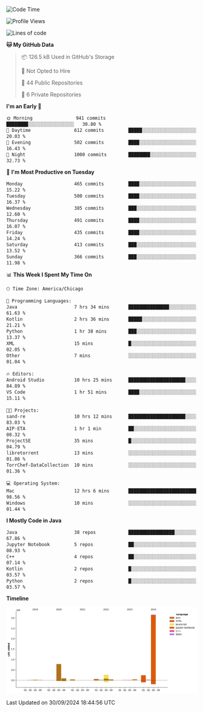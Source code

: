 <!--START_SECTION:waka-->
![Code Time](http://img.shields.io/badge/Code%20Time-646%20hrs%2023%20mins-blue)

![Profile Views](http://img.shields.io/badge/Profile%20Views-4-blue)

![Lines of code](https://img.shields.io/badge/From%20Hello%20World%20I%27ve%20Written-4.8%20million%20lines%20of%20code-blue)

**🐱 My GitHub Data** 

> 📦 126.5 kB Used in GitHub's Storage 
 > 
> 🚫 Not Opted to Hire
 > 
> 📜 44 Public Repositories 
 > 
> 🔑 6 Private Repositories 
 > 
**I'm an Early 🐤** 

```text
🌞 Morning                941 commits         ████████░░░░░░░░░░░░░░░░░   30.80 % 
🌆 Daytime                612 commits         █████░░░░░░░░░░░░░░░░░░░░   20.03 % 
🌃 Evening                502 commits         ████░░░░░░░░░░░░░░░░░░░░░   16.43 % 
🌙 Night                  1000 commits        ████████░░░░░░░░░░░░░░░░░   32.73 % 
```
📅 **I'm Most Productive on Tuesday** 

```text
Monday                   465 commits         ████░░░░░░░░░░░░░░░░░░░░░   15.22 % 
Tuesday                  500 commits         ████░░░░░░░░░░░░░░░░░░░░░   16.37 % 
Wednesday                385 commits         ███░░░░░░░░░░░░░░░░░░░░░░   12.60 % 
Thursday                 491 commits         ████░░░░░░░░░░░░░░░░░░░░░   16.07 % 
Friday                   435 commits         ████░░░░░░░░░░░░░░░░░░░░░   14.24 % 
Saturday                 413 commits         ███░░░░░░░░░░░░░░░░░░░░░░   13.52 % 
Sunday                   366 commits         ███░░░░░░░░░░░░░░░░░░░░░░   11.98 % 
```


📊 **This Week I Spent My Time On** 

```text
🕑︎ Time Zone: America/Chicago

💬 Programming Languages: 
Java                     7 hrs 34 mins       ███████████████░░░░░░░░░░   61.63 % 
Kotlin                   2 hrs 36 mins       █████░░░░░░░░░░░░░░░░░░░░   21.21 % 
Python                   1 hr 38 mins        ███░░░░░░░░░░░░░░░░░░░░░░   13.37 % 
XML                      15 mins             █░░░░░░░░░░░░░░░░░░░░░░░░   02.05 % 
Other                    7 mins              ░░░░░░░░░░░░░░░░░░░░░░░░░   01.04 % 

🔥 Editors: 
Android Studio           10 hrs 25 mins      █████████████████████░░░░   84.89 % 
VS Code                  1 hr 51 mins        ████░░░░░░░░░░░░░░░░░░░░░   15.11 % 

🐱‍💻 Projects: 
sand-re                  10 hrs 12 mins      █████████████████████░░░░   83.03 % 
AIP-ETA                  1 hr 1 min          ██░░░░░░░░░░░░░░░░░░░░░░░   08.32 % 
ProjectSE                35 mins             █░░░░░░░░░░░░░░░░░░░░░░░░   04.79 % 
libretorrent             13 mins             ░░░░░░░░░░░░░░░░░░░░░░░░░   01.86 % 
TorrChef-DataCollection  10 mins             ░░░░░░░░░░░░░░░░░░░░░░░░░   01.36 % 

💻 Operating System: 
Mac                      12 hrs 6 mins       █████████████████████████   98.56 % 
Windows                  10 mins             ░░░░░░░░░░░░░░░░░░░░░░░░░   01.44 % 
```

**I Mostly Code in Java** 

```text
Java                     38 repos            █████████████████░░░░░░░░   67.86 % 
Jupyter Notebook         5 repos             ██░░░░░░░░░░░░░░░░░░░░░░░   08.93 % 
C++                      4 repos             ██░░░░░░░░░░░░░░░░░░░░░░░   07.14 % 
Kotlin                   2 repos             █░░░░░░░░░░░░░░░░░░░░░░░░   03.57 % 
Python                   2 repos             █░░░░░░░░░░░░░░░░░░░░░░░░   03.57 % 
```



**Timeline**

![Lines of Code chart](https://raw.githubusercontent.com/phanijsp/phanijsp/main/assets/bar_graph.png)


 Last Updated on 30/09/2024 18:44:56 UTC
<!--END_SECTION:waka-->
